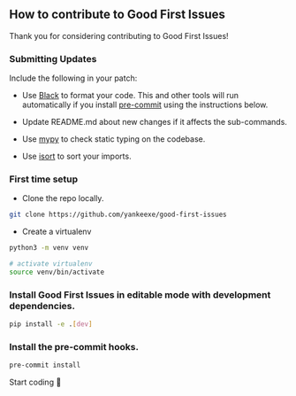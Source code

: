 ## How to contribute to Good First Issues

Thank you for considering contributing to Good First Issues!

### Submitting Updates

Include the following in your patch:

- Use [Black](https://github.com/psf/black) to format your code. This and other tools will run automatically if you install [pre-commit](https://github.com/pre-commit/pre-commit-hooks) using the instructions below.

- Update README.md about new changes if it affects the sub-commands.

- Use [mypy](https://github.com/python/mypy) to check static typing on the codebase.

- Use [isort](https://github.com/PyCQA/isort) to sort your imports.
### First time setup

- Clone the repo locally.

```bash
git clone https://github.com/yankeexe/good-first-issues
```

- Create a virtualenv

```bash
python3 -m venv venv

# activate virtualenv
source venv/bin/activate
```

### Install Good First Issues in editable mode with development dependencies.

```bash
pip install -e .[dev]
```

### Install the pre-commit hooks.

```bash
pre-commit install
```

Start coding 🚀
